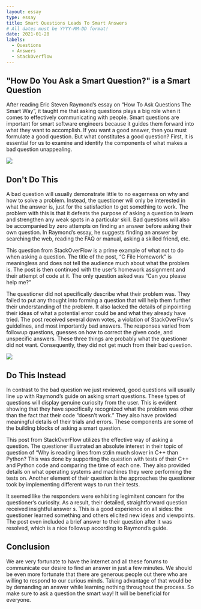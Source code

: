 ```yaml
---
layout: essay
type: essay
title: Smart Questions Leads To Smart Answers
# All dates must be YYYY-MM-DD format!
date: 2021-01-28
labels:
  - Questions
  - Answers
  - StackOverflow
---
```


## "How Do You Ask a Smart Question?" is a Smart Question

After reading Eric Steven Raymond’s essay on “How To Ask Questions The Smart Way”, it taught me that asking questions plays a big role when it comes to effectively communicating 
with people. Smart questions are important for smart software engineers because it guides them forward into what they want to accomplish. If you want a good answer, then you must
formulate a good question. But what constitutes a good question? First, it is essential for us to examine and identify the components of what makes a bad question unappealing.

<img class="ui large left floated image" src="../images/smart-question.png">

## Don't Do This

A bad question will usually demonstrate little to no eagerness on why and how to solve a problem. Instead, the questioner will only be interested in what the answer is, just for 
the satisfaction to get something to work. The problem with this is that it defeats the purpose of asking a question to learn and strengthen any weak spots in a particular skill. 
Bad questions will also be accompanied by zero attempts on finding an answer before asking their own question. In Raymond’s essay, he suggests finding an answer by searching the 
web, reading the FAQ or manual, asking a skilled friend, etc. 

This question from StackOverFlow is a prime example of what not to do when asking a question. The title of the post, “C File Homework” is meaningless and does not tell the audience
much about what the problem is. The post is then continued with the user’s homework assignment and their attempt of code at it. The only question asked was “Can you please help 
me?”

The questioner did not specifically describe what their problem was. They failed to put any thought into forming a question that will help them further their understanding of the
problem. It also lacked the details of pinpointing their ideas of what a potential error could be and what they already have tried. The post received several down votes, a 
violation of StackOverFlow's guidelines, and most importantly bad answers. The responses varied from followup questions, guesses on how to correct the given code, and unspecific 
answers. These three things are probably what the questioner did not want. Consequently, they did not get much from their bad question.

<img class="ui large left floated image" src="../images/not-smart-question.png">

## Do This Instead
In contrast to the bad question we just reviewed, good questions will usually line up with Raymond’s guide on asking smart questions.  These types of questions will display 
genuine curiosity from the user. This is evident showing that they have specifically recognized what the problem was other than the fact that their code “doesn’t work.” They 
also have provided meaningful details of their trials and errors. These components are some of the building blocks of asking a smart question. 

This post from StackOverFlow utilizes the effective way of asking a question. The questioner illustrated an absolute interest in their topic of question of “Why is reading 
lines from stdin much slower in C++ than Python? This was done by supporting the question with tests of their C++ and Python code and comparing the time of each one. They also
provided details on what operating systems and machines they were performing the tests on. Another element of their question is the approaches the questioner took by 
implementing different ways to run their tests.

It seemed like the responders were exhibiting legimitent concern for the questioner’s curiosity. As a result, their detailed, straightforward question received insightful answer
s. This is a good experience on all sides: the questioner learned something and others elicited new ideas and viewpoints. The post even included a brief answer to their question
after it was resolved, which is a nice followup according to Raymond’s guide. 

## Conclusion

We are very fortunate to have the internet and all these forums to communicate our desire to find an answer in just a few minutes. We should be even more fortunate that there
are generous people out there who are willing to respond to our curious minds. Taking advantage of that would be by demanding an answer while learning nothing throughout the
process. So make sure to ask a question the smart way! It will be beneficial for everyone. 




